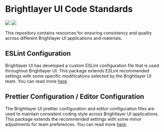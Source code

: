 # Brightlayer UI Code Standards
[![](https://img.shields.io/npm/v/@brightlayer-ui/eslint-config?label=%40brightlayer-ui%2Feslint-config&style=flat)](https://www.npmjs.com/package/@brightlayer-ui/eslint-config) 
[![](https://img.shields.io/npm/v/@brightlayer-ui/prettier-config?label=%40brightlayer-ui%2Fprettier-config&style=flat)](https://www.npmjs.com/package/@brightlayer-ui/prettier-config) 

This repository contains resources for ensuring consistency and quality across different Brightlayer UI applications and materials.

## ESLint Configuration
Brightlayer UI has developed a custom ESLint configuration file that is used throughout Brightlayer UI. This package extends ESLint recommended settings with some specific modifications selected by the Brightlayer UI team. You can read more [here](https://github.com/brightlayer-ui/code-standards/tree/dev/eslint-config).

## Prettier Configuration / Editor Configuration
The Brightlayer UI prettier configuration and editor configuration files are used to maintain consistent coding style across Brightlayer UI applications. This package extends the recommended settings with some minor adjustments for team preferences. You can read more [here](https://github.com/brightlayer-ui/code-standards/tree/dev/prettier-config).
